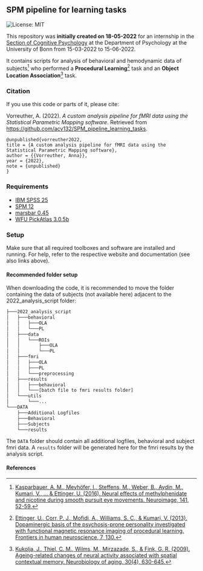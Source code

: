
## SPM pipeline for learning tasks
![License: MIT](https://img.shields.io/badge/License-MIT-blue.svg)

This repository was **initially created on 18-05-2022** for an internship in the [Section of Cognitive Psychology](https://www.psychologie.uni-bonn.de/de-en/about-us/sections/cognitive-psychology?set_language=en) at the Department of Psychology at the University of Bonn from 15-03-2022 to 15-06-2022.

It contains scripts for analysis of behavioral and hemodynamic data of subjects[^2] who performed a **Procedural Learning**[^1] task 
and an **Object Location Association**[^3] task.

### Citation
If you use this code or parts of it, please cite:

Vorreuther, A. (2022). *A custom analysis pipeline for fMRI data using the Statistical Parametric Mapping software*. Retrieved from https://github.com/acv132/SPM_pipeline_learning_tasks.
```
@unpublished{vorreuther2022,
title = {A custom analysis pipeline for fMRI data using the Statistical Parametric Mapping software},
author = {{Vorreuther, Anna}},
year = {2022},
note = {unpublished}
}
```


### Requirements
- [IBM SPSS 25](https://www.ibm.com/support/pages/downloading-ibm-spss-statistics-25)
- [SPM 12](https://github.com/acv132/spm12)
- [marsbar 0.45](https://github.com/acv132/marsbar)
- [WFU PickAtlas 3.0.5b](https://www.nitrc.org/projects/wfu_pickatlas/)

### Setup

Make sure that all required toolboxes and software are installed and running. For help, refer to the respective website and documentation (see also links above).

#### Recommended folder setup
When downloading the code, it is recommended to move the folder containing the data of subjects (not available here) adjacent to the 2022_analysis_script folder:
```bash
├───2022_analysis_script
│   ├───behavioral
│   │   ├───OLA
│   │   └───PL
│   ├───data
│   │   └───ROIs
│   │       ├───OLA
│   │       └───PL
│   ├───fmri
│   │   ├───OLA
│   │   ├───PL
│   │   └───preprocessing
│   ├───results
│   │   ├───behavioral
│   │	└───[batch file to fmri results folder]
│   └───utils
│       └───...
└───DATA
    ├───Additional Logfiles
    ├───Behavioral
    ├───Subjects
    └───results
```
The `DATA` folder should contain all additional logfiles, behavioral and subject fmri data. A `results` folder will be generated here for the fmri results by the analysis script.

#### References
[^1]: [Ettinger, U., Corr, P. J., Mofidi, A., Williams, S. C., & Kumari, V. (2013). Dopaminergic basis of the psychosis-prone personality investigated with functional magnetic  resonance imaging of procedural learning. Frontiers in human neuroscience, 7, 130.](https://www.frontiersin.org/articles/10.3389/fnhum.2013.00130/full)
[^2]: [Kasparbauer, A. M., Meyhöfer, I., Steffens, M., Weber, B., Aydin, M., Kumari, V., ... & Ettinger, U. (2016). Neural effects of methylphenidate and nicotine during smooth pursuit eye movements. Neuroimage, 141, 52-59.](https://www.sciencedirect.com/science/article/abs/pii/S1053811916303196)
[^3]: [Kukolja, J., Thiel, C. M., Wilms, M., Mirzazade, S., & Fink, G. R. (2009). Ageing-related changes of neural activity associated with spatial contextual memory.     Neurobiology of aging, 30(4), 630-645.](https://www.sciencedirect.com/science/article/abs/pii/S0197458007003363)
